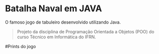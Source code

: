 # Batalha Naval em JAVA
O famoso jogo de tabuleiro desenvolvido utilizando Java.

> Projeto da disciplina de Programação Orientada a Objetos (POO) do curso Técnico em Informática do IFRN.

#Prints do jogo
